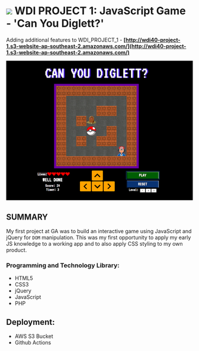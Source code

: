 # ![](https://ga-dash.s3.amazonaws.com/production/assets/logo-9f88ae6c9c3871690e33280fcf557f33.png) WDI PROJECT 1: JavaScript Game - 'Can You Diglett?'

Adding additional features to WDI_PROJECT_1 - **[http://wdi40-project-1.s3-website-ap-southeast-2.amazonaws.com/](http://wdi40-project-1.s3-website-ap-southeast-2.amazonaws.com/)**

![Game screenshot](images/README_files/screenshot_game.jpg)

## SUMMARY

My first project at GA was to build an interactive game using JavaScript and jQuery for `DOM` manipulation. This was my first opportunity to apply my early JS knowledge to a working app and to also apply CSS styling to my own product.

### Programming and Technology Library:

* HTML5
* CSS3
* jQuery
* JavaScript
* PHP

## Deployment:

* AWS S3 Bucket
* Github Actions
